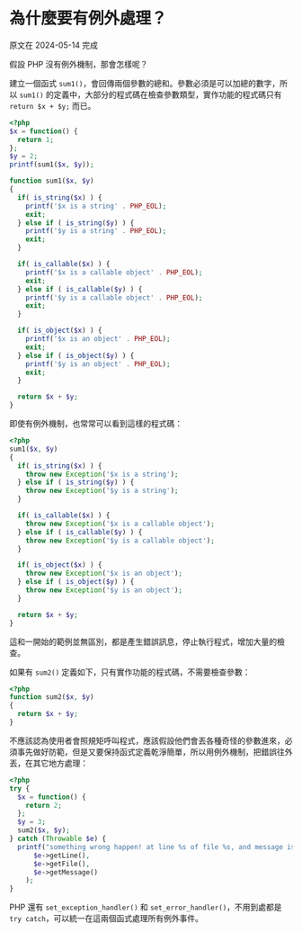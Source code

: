 # 為什麼要有例外處理？

原文在 2024-05-14 完成

假設 PHP 沒有例外機制，那會怎樣呢？

建立一個函式 `sum1()`，會回傳兩個參數的總和。參數必須是可以加總的數字，所以 `sum1()` 的定義中，大部分的程式碼在檢查參數類型，實作功能的程式碼只有 `return $x + $y;` 而已。

``` php
<?php
$x = function() {
  return 1;
};
$y = 2;
printf(sum1($x, $y));

function sum1($x, $y)
{
  if( is_string($x) ) {
    printf('$x is a string' . PHP_EOL);
    exit;
  } else if ( is_string($y) ) {
    printf('$y is a string' . PHP_EOL);
    exit;
  }

  if( is_callable($x) ) {
    printf('$x is a callable object' . PHP_EOL);
    exit;
  } else if ( is_callable($y) ) {
    printf('$y is a callable object' . PHP_EOL);
    exit;
  }

  if( is_object($x) ) {
    printf('$x is an object' . PHP_EOL);
    exit;
  } else if ( is_object($y) ) {
    printf('$y is an object' . PHP_EOL);
    exit;
  }

  return $x + $y;
}
```

即使有例外機制，也常常可以看到這樣的程式碼：

``` php
<?php
sum1($x, $y)
{
  if( is_string($x) ) {
    throw new Exception('$x is a string');
  } else if ( is_string($y) ) {
    throw new Exception('$y is a string');
  }

  if( is_callable($x) ) {
    throw new Exception('$x is a callable object');
  } else if ( is_callable($y) ) {
    throw new Exception('$y is a callable object');
  }

  if( is_object($x) ) {
    throw new Exception('$x is an object');
  } else if ( is_object($y) ) {
    throw new Exception('$y is an object');
  }

  return $x + $y;
}
```

這和一開始的範例並無區別，都是產生錯誤訊息，停止執行程式，增加大量的檢查。

如果有 `sum2()` 定義如下，只有實作功能的程式碼，不需要檢查參數：

``` php
<?php
function sum2($x, $y)
{
  return $x + $y;
}
```

不應該認為使用者會照規矩呼叫程式，應該假設他們會丟各種奇怪的參數進來，必須事先做好防範，但是又要保持函式定義乾淨簡單，所以用例外機制，把錯誤往外丟，在其它地方處理：

``` php
<?php
try {
  $x = function() {
    return 2;
  };
  $y = 3;
  sum2($x, $y);
} catch (Throwable $e) {
  printf("something wrong happen! at line %s of file %s, and message is %s\n",
      $e->getLine(),
      $e->getFile(),
      $e->getMessage()
    );
}
```

PHP 還有 `set_exception_handler()` 和 `set_error_handler()`，不用到處都是 `try catch`，可以統一在這兩個函式處理所有例外事件。